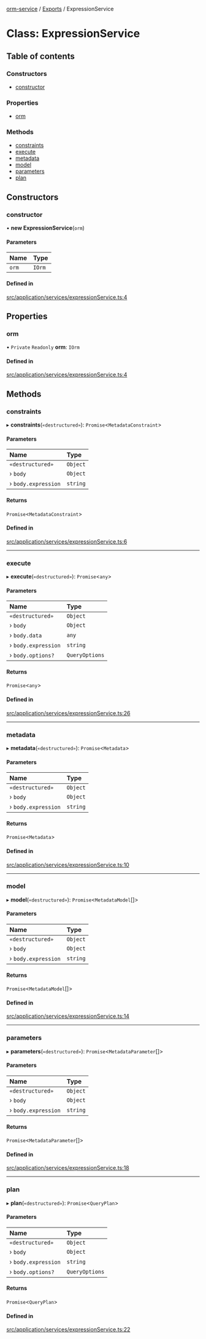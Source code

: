 [orm-service](../README.md) / [Exports](../modules.md) / ExpressionService

# Class: ExpressionService

## Table of contents

### Constructors

- [constructor](ExpressionService.md#constructor)

### Properties

- [orm](ExpressionService.md#orm)

### Methods

- [constraints](ExpressionService.md#constraints)
- [execute](ExpressionService.md#execute)
- [metadata](ExpressionService.md#metadata)
- [model](ExpressionService.md#model)
- [parameters](ExpressionService.md#parameters)
- [plan](ExpressionService.md#plan)

## Constructors

### constructor

• **new ExpressionService**(`orm`)

#### Parameters

| Name | Type |
| :------ | :------ |
| `orm` | `IOrm` |

#### Defined in

[src/application/services/expressionService.ts:4](https://github.com/FlavioLionelRita/lambdaorm-svc/blob/87ce8a0/src/application/services/expressionService.ts#L4)

## Properties

### orm

• `Private` `Readonly` **orm**: `IOrm`

#### Defined in

[src/application/services/expressionService.ts:4](https://github.com/FlavioLionelRita/lambdaorm-svc/blob/87ce8a0/src/application/services/expressionService.ts#L4)

## Methods

### constraints

▸ **constraints**(`«destructured»`): `Promise`<`MetadataConstraint`\>

#### Parameters

| Name | Type |
| :------ | :------ |
| `«destructured»` | `Object` |
| › `body` | `Object` |
| › `body.expression` | `string` |

#### Returns

`Promise`<`MetadataConstraint`\>

#### Defined in

[src/application/services/expressionService.ts:6](https://github.com/FlavioLionelRita/lambdaorm-svc/blob/87ce8a0/src/application/services/expressionService.ts#L6)

___

### execute

▸ **execute**(`«destructured»`): `Promise`<`any`\>

#### Parameters

| Name | Type |
| :------ | :------ |
| `«destructured»` | `Object` |
| › `body` | `Object` |
| › `body.data` | `any` |
| › `body.expression` | `string` |
| › `body.options?` | `QueryOptions` |

#### Returns

`Promise`<`any`\>

#### Defined in

[src/application/services/expressionService.ts:26](https://github.com/FlavioLionelRita/lambdaorm-svc/blob/87ce8a0/src/application/services/expressionService.ts#L26)

___

### metadata

▸ **metadata**(`«destructured»`): `Promise`<`Metadata`\>

#### Parameters

| Name | Type |
| :------ | :------ |
| `«destructured»` | `Object` |
| › `body` | `Object` |
| › `body.expression` | `string` |

#### Returns

`Promise`<`Metadata`\>

#### Defined in

[src/application/services/expressionService.ts:10](https://github.com/FlavioLionelRita/lambdaorm-svc/blob/87ce8a0/src/application/services/expressionService.ts#L10)

___

### model

▸ **model**(`«destructured»`): `Promise`<`MetadataModel`[]\>

#### Parameters

| Name | Type |
| :------ | :------ |
| `«destructured»` | `Object` |
| › `body` | `Object` |
| › `body.expression` | `string` |

#### Returns

`Promise`<`MetadataModel`[]\>

#### Defined in

[src/application/services/expressionService.ts:14](https://github.com/FlavioLionelRita/lambdaorm-svc/blob/87ce8a0/src/application/services/expressionService.ts#L14)

___

### parameters

▸ **parameters**(`«destructured»`): `Promise`<`MetadataParameter`[]\>

#### Parameters

| Name | Type |
| :------ | :------ |
| `«destructured»` | `Object` |
| › `body` | `Object` |
| › `body.expression` | `string` |

#### Returns

`Promise`<`MetadataParameter`[]\>

#### Defined in

[src/application/services/expressionService.ts:18](https://github.com/FlavioLionelRita/lambdaorm-svc/blob/87ce8a0/src/application/services/expressionService.ts#L18)

___

### plan

▸ **plan**(`«destructured»`): `Promise`<`QueryPlan`\>

#### Parameters

| Name | Type |
| :------ | :------ |
| `«destructured»` | `Object` |
| › `body` | `Object` |
| › `body.expression` | `string` |
| › `body.options?` | `QueryOptions` |

#### Returns

`Promise`<`QueryPlan`\>

#### Defined in

[src/application/services/expressionService.ts:22](https://github.com/FlavioLionelRita/lambdaorm-svc/blob/87ce8a0/src/application/services/expressionService.ts#L22)
